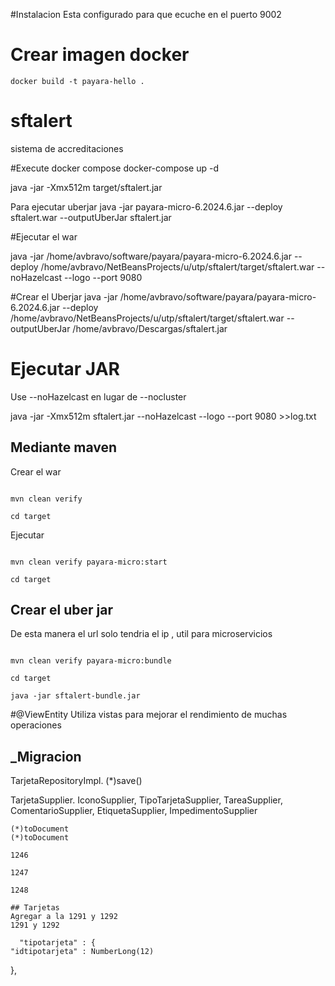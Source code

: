 #Instalacion
Esta configurado para que ecuche en el puerto 9002



# Crear imagen docker
 
```shell
docker build -t payara-hello .

```

# sftalert
sistema de accreditaciones



#Execute docker compose
docker-compose up -d

java -jar -Xmx512m target/sftalert.jar 



Para ejecutar uberjar
java -jar payara-micro-6.2024.6.jar --deploy sftalert.war --outputUberJar sftalert.jar


#Ejecutar el war


java -jar /home/avbravo/software/payara/payara-micro-6.2024.6.jar  --deploy /home/avbravo/NetBeansProjects/u/utp/sftalert/target/sftalert.war --noHazelcast --logo --port 9080


#Crear  el Uberjar
java -jar   /home/avbravo/software/payara/payara-micro-6.2024.6.jar --deploy /home/avbravo/NetBeansProjects/u/utp/sftalert/target/sftalert.war --outputUberJar /home/avbravo/Descargas/sftalert.jar 



# Ejecutar JAR

Use --noHazelcast en lugar de --nocluster
 
 java -jar -Xmx512m sftalert.jar --noHazelcast --logo --port 9080 >>log.txt


## Mediante maven

Crear el war
```shell

mvn clean verify

cd target

````


Ejecutar 

```shell

mvn clean verify payara-micro:start

cd target

````

## Crear el uber jar

De esta manera el url solo tendria el ip , util para microservicios

```shell

mvn clean verify payara-micro:bundle

cd target

java -jar sftalert-bundle.jar
````

#@ViewEntity
Utiliza vistas para mejorar el rendimiento de muchas operaciones



## _Migracion

TarjetaRepositoryImpl.
   (*)save()

TarjetaSupplier. IconoSupplier, TipoTarjetaSupplier, TareaSupplier, ComentarioSupplier, EtiquetaSupplier, ImpedimentoSupplier

    (*)toDocument
    (*)toDocument
    
    1246
    
    1247
    
    1248
    
    ## Tarjetas
    Agregar a la 1291 y 1292
    1291 y 1292
    
      "tipotarjeta" : {
    "idtipotarjeta" : NumberLong(12)
  },
